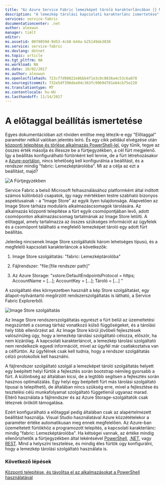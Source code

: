 ```yaml
---
title: "Az Azure Service Fabric lemezképet tároló karakterláncában |} Microsoft Docs"
description: "A lemezkép tárolási kapcsolati karakterlánc ismertetése"
services: service-fabric
documentationcenter: .net
author: alexwun
manager: timlt
editor: 
ms.assetid: 00f8059d-9d53-4cb8-b44a-b25149de3030
ms.service: service-fabric
ms.devlang: dotnet
ms.topic: article
ms.tgt_pltfrm: NA
ms.workload: NA
ms.date: 10/02/2017
ms.author: alexwun
ms.openlocfilehash: 723cf7d98022e8bbb4f1e3c8c0836a4c53c6a078
ms.sourcegitcommit: 732e5df390dea94c363fc99b9d781e64cb75e220
ms.translationtype: MT
ms.contentlocale: hu-HU
ms.lasthandoff: 11/14/2017
---
```

# <a name="understand-the-imagestoreconnectionstring-setting"></a>A előtaggal beállítás ismertetése

Egyes dokumentációban azt röviden említse meg létezik-e egy "Előtaggal" paraméter nélkül valóban jelentés leíró. És egy cikk például elvégzése után [központi telepítése és törlése alkalmazás PowerShell-lel][10], úgy tűnik, tegye az összes érték másolja és illessze be a fürtjegyzékben, a cél fürt megjelenő. Így a beállítás konfigurálható fürtönként kell lennie, de a fürt létrehozásakor a [Azure-portálon][11], nincs lehetőség kell konfigurálnia a beállítást, és a rendszer mindig "fabric: Lemezképtárolóba". Mi az a célja az ezt a beállítást, majd?

![A Fürtjegyzékben][img_cm]

Service Fabric a belső Microsoft felhasználásához platformként által indított számos különböző csapatok, így nagy mértékben testre szabható bizonyos aspektusainak - a "Image Store" az egyik ilyen tulajdonsága. Alapvetően az Image Store tárháza moduláris alkalmazáscsomagok tárolására. Az alkalmazás központi telepítése a fürt egyik csomópontjában levő, adott csomóponton alkalmazáscsomag tartalmának az Image Store letölti. A előtaggal, amely tartalmazza az összes szükséges információt az ügyfelek és a csomópont található a megfelelő lemezképet tároló egy adott fürt beállítás.

Jelenleg nincsenek Image Store szolgáltatók három lehetséges típusú, és a megfelelő kapcsolati karakterláncok a következők:

1. Image Store szolgáltatás: "fabric: Lemezképtárolóba"

2. Fájlrendszer: "file:[file rendszer path]"

3. Az Azure Storage: "xstore:DefaultEndpointsProtocol = https; AccountName = [...]; AccountKey = [...]; Tároló = [...] "

A szolgáltató éles környezetben használt a kép Store szolgáltatást, egy állapot-nyilvántartó megőrzött rendszerszolgáltatás is látható, a Service Fabric Explorerből. 

![Image Store szolgáltatás][img_is]

Az Image Store rendszerszolgáltatás egyrészt a fürt belül az üzemeltetési megszünteti a csomag tárház vonatkozó külső függőségeket, és a tárolási hely több ellenőrzést ad. Az Image Store körül jövőbeli fejlesztések valószínűleg úgy, hogy a lemezkép tárolási szolgáltató célozza, először, ha nem kizárólag. A kapcsolati karakterláncot, a lemezkép tárolási szolgáltató nem rendelkezik egyedi információt, mivel az ügyfél már csatlakoztatva van a célfürtön. Az ügyfélnek csak kell tudnia, hogy a rendszer szolgáltatás célzó protokollok kell használni.

A fájlrendszer szolgáltató szolgál a lemezképet tároló szolgáltatás helyett egy beépített helyi fürtök a fejlesztés során bootstrap némileg gyorsabb a fürt. A különbség az általában kicsi, de a legtöbb segítsen a fejlesztés során hasznos optimalizálás. Egy helyi egy beépített fürt más tárolási szolgáltató típusai is telepíthető, de általában nincs szükség erre, mivel a fejlesztése és tesztelési célú munkafolyamat szolgáltató függetlenül ugyanaz marad. Eltérő használata a fájlrendszer és az Azure Storage-szolgáltatók csak léteznek örökölt támogatása.

Ezért konfigurálható a előtaggal pedig általában csak az alapértelmezett beállítást használja. Visual Studio használatával Azure közzétételekor a paraméter értéke automatikusan meg ennek megfelelően. Az Azure-ban üzemeltetett fürtökhöz a programozott telepítés, a kapcsolati karakterlánc: mindig "fabric: Lemezképtárolóba". Ha kétségei vannak, az értéke mindig ellenőrizhetők a fürtjegyzékben által lekérésével [PowerShell](https://docs.microsoft.com/powershell/servicefabric/vlatest/get-servicefabricclustermanifest), [.NET](https://msdn.microsoft.com/library/azure/mt161375.aspx), vagy [REST](https://docs.microsoft.com/rest/api/servicefabric/get-a-cluster-manifest). Mind a helyszíni tesztelése, és mindig éles fürtök úgy konfigurálni, hogy a lemezkép tárolási szolgáltató használata is.

### <a name="next-steps"></a>Következő lépések
[Központi telepítése, és távolítsa el az alkalmazásokat a PowerShell használatával][10]

<!--Image references-->
[img_is]: ./media/service-fabric-image-store-connection-string/image_store_service.png
[img_cm]: ./media/service-fabric-image-store-connection-string/cluster_manifest.png

[10]: service-fabric-deploy-remove-applications.md
[11]: service-fabric-cluster-creation-via-portal.md

